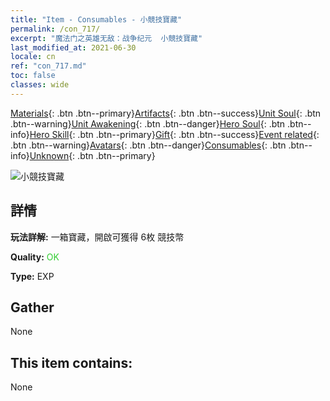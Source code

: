 ```yaml
---
title: "Item - Consumables - 小競技寶藏"
permalink: /con_717/
excerpt: "魔法门之英雄无敌：战争纪元  小競技寶藏"
last_modified_at: 2021-06-30
locale: cn
ref: "con_717.md"
toc: false
classes: wide
---
```

 [Materials](/ItemsCN/){: .btn .btn--primary}[Artifacts](/ItemsCN/Artifacts/){: .btn .btn--success}[Unit Soul](/ItemsCN/UnitSoul/){: .btn .btn--warning}[Unit Awakening](/ItemsCN/UnitAwakening/){: .btn .btn--danger}[Hero Soul](/ItemsCN/HeroSoul/){: .btn .btn--info}[Hero Skill](/ItemsCN/HeroSkill/){: .btn .btn--primary}[Gift](/ItemsCN/Gift/){: .btn .btn--success}[Event related](/ItemsCN/Events/){: .btn .btn--warning}[Avatars](/ItemsCN/Avatars/){: .btn .btn--danger}[Consumables](/ItemsCN/Consumables/){: .btn .btn--info}[Unknown](/ItemsCN/Unknown/){: .btn .btn--primary}

 ![小競技寶藏](/images/t/i_502.png)

## 詳情
 **玩法詳解:** 一箱寶藏，開啟可獲得 6枚 競技幣

 **Quality:** <span style="color: #32CD32">OK</span>

 **Type:** EXP

## Gather

  None

## This item contains:

  None

